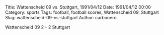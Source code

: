 Title: Wattenscheid 09 vs. Stuttgart, 1991/04/12
Date: 1991/04/12 00:00
Category: sports
Tags: football, football scores, Wattenscheid 09, Stuttgart
Slug: wattenscheid-09-vs-stuttgart
Author: carbonero


Wattenscheid 09 2 - 2 Stuttgart
